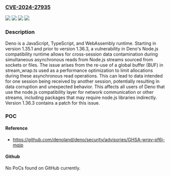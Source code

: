 ### [CVE-2024-27935](https://cve.mitre.org/cgi-bin/cvename.cgi?name=CVE-2024-27935)
![](https://img.shields.io/static/v1?label=Product&message=deno&color=blue)
![](https://img.shields.io/static/v1?label=Version&message=%3E%3D%201.35.1%2C%20%3C%201.36.3%20&color=brightgreen)
![](https://img.shields.io/static/v1?label=Version&message=1.35.1%20&color=brightgreen)
![](https://img.shields.io/static/v1?label=Vulnerability&message=CWE-488%3A%20Exposure%20of%20Data%20Element%20to%20Wrong%20Session&color=brightgreen)

### Description

Deno is a JavaScript, TypeScript, and WebAssembly runtime. Starting in version 1.35.1 and prior to version 1.36.3, a vulnerability in Deno's Node.js compatibility runtime allows for cross-session data contamination during simultaneous asynchronous reads from Node.js streams sourced from sockets or files. The issue arises from the re-use of a global buffer (BUF) in stream_wrap.ts used as a performance optimization to limit allocations during these asynchronous read operations. This can lead to data intended for one session being received by another session, potentially resulting in data corruption and unexpected behavior. This affects all users of Deno that use the node.js compatibility layer for network communication or other streams, including packages that may require node.js libraries indirectly. Version 1.36.3 contains a patch for this issue.

### POC

#### Reference
- https://github.com/denoland/deno/security/advisories/GHSA-wrqv-pf6j-mqjp

#### Github
No PoCs found on GitHub currently.

